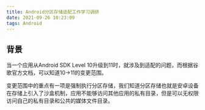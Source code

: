 ```yaml
---
title: Android分区存储适配工作学习调研
date: 2021-09-26 10:23:09
tags: Android
---
```


## 背景

当一个应用从Android SDK Level 10升级到11时，就涉及到适配的问题，而根据谷歌官方文档，可以知道10->11的变更范围。

变更范围中的重点有一项是强制执行分区存储，我们知道分区存储也就是安卓设备在存储上引入了沙盒机制，应用不能够访问其他应用的私有目录，但是可以无权限访问自己的私有目录和公共的媒体文件目录。

<!-- more -->

